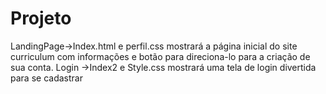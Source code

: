 # Projeto 
LandingPage->Index.html e perfil.css mostrará a página inicial do site curriculum com informações e botão para direciona-lo para a criação de sua conta.
Login ->Index2 e Style.css  mostrará uma tela de login divertida para se cadastrar
